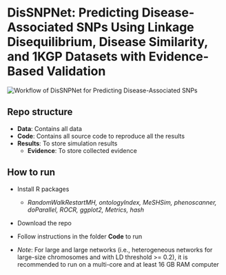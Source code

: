 # DisSNPNet: Predicting Disease-Associated SNPs Using Linkage Disequilibrium, Disease Similarity, and 1KGP Datasets with Evidence-Based Validation

![Workflow of DisSNPNet for Predicting Disease-Associated SNPs](https://github.com/hauldhut/DisSNPNet/blob/main/Figure1.png)

## Repo structure
- **Data**: Contains all data 
- **Code**: Contains all source code to reproduce all the results
- **Results**: To store simulation results
  - **Evidence**: To store collected evidence

## How to run
- Install R packages
  - *RandomWalkRestartMH, ontologyIndex, MeSHSim, phenoscanner, doParallel, ROCR, ggplot2, Metrics, hash*
- Download the repo
- Follow instructions in the folder **Code** to run
  
- *Note*: For large and large networks (i.e., heterogeneous networks for large-size chromosomes and with LD threshold >= 0.2), it is recommended to run on a multi-core and at least 16 GB RAM computer

